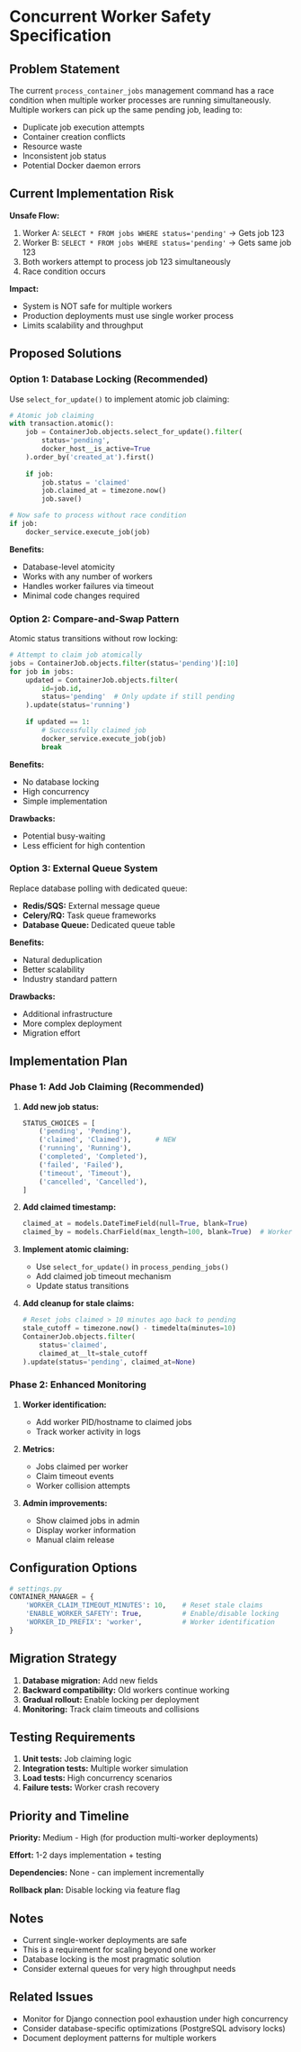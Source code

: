 # Concurrent Worker Safety Specification

## Problem Statement

The current `process_container_jobs` management command has a race condition when multiple worker processes are running simultaneously. Multiple workers can pick up the same pending job, leading to:

- Duplicate job execution attempts
- Container creation conflicts
- Resource waste
- Inconsistent job status
- Potential Docker daemon errors

## Current Implementation Risk

**Unsafe Flow:**
1. Worker A: `SELECT * FROM jobs WHERE status='pending'` → Gets job 123
2. Worker B: `SELECT * FROM jobs WHERE status='pending'` → Gets same job 123  
3. Both workers attempt to process job 123 simultaneously
4. Race condition occurs

**Impact:**
- System is NOT safe for multiple workers
- Production deployments must use single worker process
- Limits scalability and throughput

## Proposed Solutions

### Option 1: Database Locking (Recommended)

Use `select_for_update()` to implement atomic job claiming:

```python
# Atomic job claiming
with transaction.atomic():
    job = ContainerJob.objects.select_for_update().filter(
        status='pending',
        docker_host__is_active=True
    ).order_by('created_at').first()
    
    if job:
        job.status = 'claimed'
        job.claimed_at = timezone.now()
        job.save()

# Now safe to process without race condition
if job:
    docker_service.execute_job(job)
```

**Benefits:**
- Database-level atomicity
- Works with any number of workers
- Handles worker failures via timeout
- Minimal code changes required

### Option 2: Compare-and-Swap Pattern

Atomic status transitions without row locking:

```python
# Attempt to claim job atomically
jobs = ContainerJob.objects.filter(status='pending')[:10]
for job in jobs:
    updated = ContainerJob.objects.filter(
        id=job.id,
        status='pending'  # Only update if still pending
    ).update(status='running')
    
    if updated == 1:
        # Successfully claimed job
        docker_service.execute_job(job)
        break
```

**Benefits:**
- No database locking
- High concurrency
- Simple implementation

**Drawbacks:**
- Potential busy-waiting
- Less efficient for high contention

### Option 3: External Queue System

Replace database polling with dedicated queue:

- **Redis/SQS:** External message queue
- **Celery/RQ:** Task queue frameworks
- **Database Queue:** Dedicated queue table

**Benefits:**
- Natural deduplication
- Better scalability
- Industry standard pattern

**Drawbacks:**
- Additional infrastructure
- More complex deployment
- Migration effort

## Implementation Plan

### Phase 1: Add Job Claiming (Recommended)

1. **Add new job status:**
   ```python
   STATUS_CHOICES = [
       ('pending', 'Pending'),
       ('claimed', 'Claimed'),      # NEW
       ('running', 'Running'),
       ('completed', 'Completed'),
       ('failed', 'Failed'),
       ('timeout', 'Timeout'),
       ('cancelled', 'Cancelled'),
   ]
   ```

2. **Add claimed timestamp:**
   ```python
   claimed_at = models.DateTimeField(null=True, blank=True)
   claimed_by = models.CharField(max_length=100, blank=True)  # Worker ID
   ```

3. **Implement atomic claiming:**
   - Use `select_for_update()` in `process_pending_jobs()`
   - Add claimed job timeout mechanism
   - Update status transitions

4. **Add cleanup for stale claims:**
   ```python
   # Reset jobs claimed > 10 minutes ago back to pending
   stale_cutoff = timezone.now() - timedelta(minutes=10)
   ContainerJob.objects.filter(
       status='claimed',
       claimed_at__lt=stale_cutoff
   ).update(status='pending', claimed_at=None)
   ```

### Phase 2: Enhanced Monitoring

1. **Worker identification:**
   - Add worker PID/hostname to claimed jobs
   - Track worker activity in logs

2. **Metrics:**
   - Jobs claimed per worker
   - Claim timeout events
   - Worker collision attempts

3. **Admin improvements:**
   - Show claimed jobs in admin
   - Display worker information
   - Manual claim release

## Configuration Options

```python
# settings.py
CONTAINER_MANAGER = {
    'WORKER_CLAIM_TIMEOUT_MINUTES': 10,    # Reset stale claims
    'ENABLE_WORKER_SAFETY': True,          # Enable/disable locking
    'WORKER_ID_PREFIX': 'worker',          # Worker identification
}
```

## Migration Strategy

1. **Database migration:** Add new fields
2. **Backward compatibility:** Old workers continue working
3. **Gradual rollout:** Enable locking per deployment
4. **Monitoring:** Track claim timeouts and collisions

## Testing Requirements

1. **Unit tests:** Job claiming logic
2. **Integration tests:** Multiple worker simulation
3. **Load tests:** High concurrency scenarios
4. **Failure tests:** Worker crash recovery

## Priority and Timeline

**Priority:** Medium - High (for production multi-worker deployments)

**Effort:** 1-2 days implementation + testing

**Dependencies:** None - can implement incrementally

**Rollback plan:** Disable locking via feature flag

## Notes

- Current single-worker deployments are safe
- This is a requirement for scaling beyond one worker
- Database locking is the most pragmatic solution
- Consider external queues for very high throughput needs

## Related Issues

- Monitor for Django connection pool exhaustion under high concurrency
- Consider database-specific optimizations (PostgreSQL advisory locks)
- Document deployment patterns for multiple workers